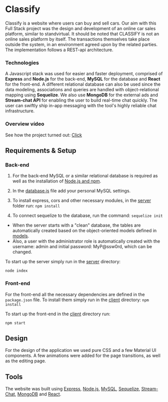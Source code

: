 # Classify
Classify is a website where users can buy and sell cars. Our aim with this Full Stack project was the design and development of an online car sales platform, similar to standvirtual. It should be noted that CLASSIFY is not an online sales platform by itself. The transactions themselves take place outside the system, in an environment agreed upon by the related parties. The implementation follows a REST-api architecture.

### Technologies
A Javascript stack was used for easier and faster deployment, comprised of **Express** and **Node.js** for the back-end, **MySQL** for the database and **React** for the front-end. A different relational database can also be used since the data modeling, associations and queries are handled with object-relational mapping using **Sequelize**. We also use **MongoDB** for the external ads and **Stream-chat API** for enabling the user to build real-time chat quickly. The user can swiftly ship in-app messaging with the tool's highly reliable chat infrastructure.

### Overview vídeo 
See how the project turned out: [Click](https://l20rr.github.io/overview/)


## Requirements & Setup
### Back-end
1. For the back-end MySQL or a similar relational database is required as well as the installation of [Node.js and npm](https://docs.npmjs.com/downloading-and-installing-node-js-and-npm).

2. In the [database.js](server/config/database.js) file add your personal MySQL settings.

3. To install express, cors and other necessary modules, in the [server](server/) folder run: `npm install`

4. To connect sequelize to the database, run the command: `sequelize init`

- When the server starts with a "clean" database, the tables are automatically created based on the object-oriented models defined in [models](server/models/).
- Also, a user with the administrator role is automatically created with the username: admin and initial password: MyP@ssw0rd, which can be changed.

To start up the server simply run in the [server](server/) directory: 

```
node index
```

### Front-end
For the front-end all the necessary dependencies are defined in the `package.json` file. To install them simply run in the [client](client/) directory: `npm install`

To start up the front-end in the [client](client/) directory run: 

```
npm start
```

## Design
For the design of the application we used pure CSS and a few Material UI components. A few animations were added for the page transitions, as well as the editing page. 

## Tools
The website was built using [Express](https://expressjs.com), [Node.js](https://nodejs.org/en/), [MySQL](https://www.mysql.com), [Sequelize](https://sequelize.org), [Stream-Chat](https://getstream.io/chat/), [MongoDB](https://www.mongodb.com/) and [React](https://reactjs.org).
